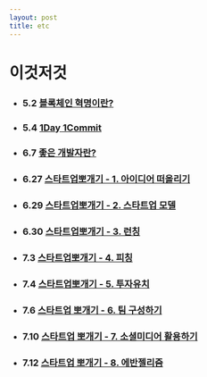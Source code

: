 ```yaml
---
layout: post
title: etc
---
```


# 이것저것 

* ### 5.2 [블록체인 혁명이란?](http://ykss.github.io/blockchain)
* ### 5.4 [1Day 1Commit](http://ykss.github.io/1day1commit)
* ### 6.7 [좋은 개발자란?](http://ykss.github.io/gooddeveloper)
* ### 6.27 [스타트업뽀개기 - 1. 아이디어 떠올리기](http://ykss.github.io/startup1)
* ### 6.29 [스타트업뽀개기 - 2. 스타트업 모델](http://ykss.github.io/startup2)
* ### 6.30 [스타트업뽀개기 - 3. 런칭](http://ykss.github.io/startup3)
* ### 7.3 [스타트업뽀개기 - 4. 피칭](http://ykss.github.io/startup4)
* ### 7.4 [스타트업뽀개기 - 5. 투자유치](http://ykss.github.io/startup5)
* ### 7.6 [스타트업 뽀개기 - 6. 팀 구성하기](http://ykss.github.io/startup6)
* ### 7.10 [스타트업 뽀개기 - 7. 소셜미디어 활용하기](http://ykss.github.io/startup7)
* ### 7.12 [스타트업 뽀개기 - 8. 에반젤리즘](http://ykss.github.io/startup7)